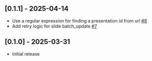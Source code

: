 ## [0.1.1] - 2025-04-14

- Use a regular expression for finding a presentation id from url [#8](https://github.com/lininglink/gslide/pull/8)
- Add retry logic for slide batch_update [#7](https://github.com/lininglink/gslide/pull/7)

## [0.1.0] - 2025-03-31

- Initial release
